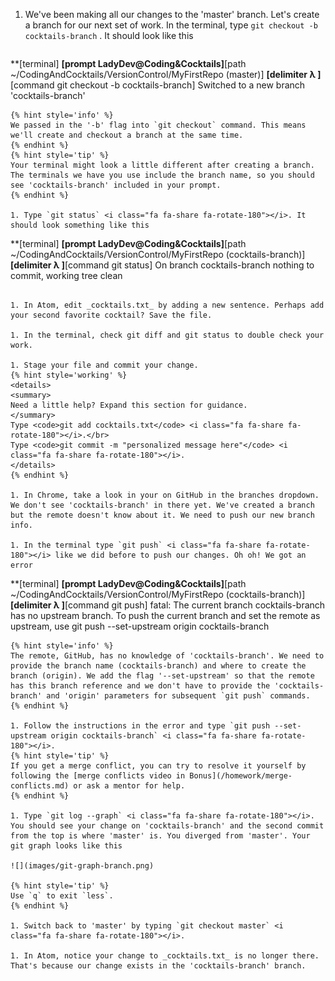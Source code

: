 1. We've been making all our changes to the 'master' branch. Let's create a branch for our next set of work. In the terminal, type `git checkout -b cocktails-branch` <i class="fa fa-share fa-rotate-180"></i>. It should look like this
   ```
**[terminal]
**[prompt LadyDev@Coding&Cocktails]**[path  ~/CodingAndCocktails/VersionControl/MyFirstRepo (master)]
**[delimiter λ ]**[command git checkout -b cocktails-branch]
Switched to a new branch 'cocktails-branch'
   ```
   {% hint style='info' %}
We passed in the '-b' flag into `git checkout` command. This means we'll create and checkout a branch at the same time.
   {% endhint %}
   {% hint style='tip' %}
Your terminal might look a little different after creating a branch. The terminals we have you use include the branch name, so you should see 'cocktails-branch' included in your prompt.
   {% endhint %}

1. Type `git status` <i class="fa fa-share fa-rotate-180"></i>. It should look something like this
   ```
**[terminal]
**[prompt LadyDev@Coding&Cocktails]**[path  ~/CodingAndCocktails/VersionControl/MyFirstRepo (cocktails-branch)]
**[delimiter λ ]**[command git status]
On branch cocktails-branch
nothing to commit, working tree clean

   ```

1. In Atom, edit _cocktails.txt_ by adding a new sentence. Perhaps add your second favorite cocktail? Save the file.

1. In the terminal, check git diff and git status to double check your work. 

1. Stage your file and commit your change. 
   {% hint style='working' %}
<details>
<summary>
Need a little help? Expand this section for guidance. 
</summary>
Type <code>git add cocktails.txt</code> <i class="fa fa-share fa-rotate-180"></i>.</br>
Type <code>git commit -m "personalized message here"</code> <i class="fa fa-share fa-rotate-180"></i>.
</details>
   {% endhint %}

1. In Chrome, take a look in your on GitHub in the branches dropdown. We don't see 'cocktails-branch' in there yet. We've created a branch but the remote doesn't know about it. We need to push our new branch info.

1. In the terminal type `git push` <i class="fa fa-share fa-rotate-180"></i> like we did before to push our changes. Oh oh! We got an error
   ```
**[terminal]
**[prompt LadyDev@Coding&Cocktails]**[path  ~/CodingAndCocktails/VersionControl/MyFirstRepo (cocktails-branch)]
**[delimiter λ ]**[command git push]
fatal: The current branch cocktails-branch has no upstream branch.
To push the current branch and set the remote as upstream, use
    git push --set-upstream origin cocktails-branch
   ```
   {% hint style='info' %}
The remote, GitHub, has no knowledge of 'cocktails-branch'. We need to provide the branch name (cocktails-branch) and where to create the branch (origin). We add the flag '--set-upstream' so that the remote has this branch reference and we don't have to provide the 'cocktails-branch' and 'origin' parameters for subsequent `git push` commands.
   {% endhint %}

1. Follow the instructions in the error and type `git push --set-upstream origin cocktails-branch` <i class="fa fa-share fa-rotate-180"></i>.
   {% hint style='tip' %}
If you get a merge conflict, you can try to resolve it yourself by following the [merge conflicts video in Bonus](/homework/merge-conflicts.md) or ask a mentor for help.
   {% endhint %}

1. Type `git log --graph` <i class="fa fa-share fa-rotate-180"></i>. You should see your change on 'cocktails-branch' and the second commit from the top is where 'master' is. You diverged from 'master'. Your git graph looks like this

   ![](images/git-graph-branch.png)

   {% hint style='tip' %}
Use `q` to exit `less`.
   {% endhint %}

1. Switch back to 'master' by typing `git checkout master` <i class="fa fa-share fa-rotate-180"></i>.

1. In Atom, notice your change to _cocktails.txt_ is no longer there. That's because our change exists in the 'cocktails-branch' branch. 

